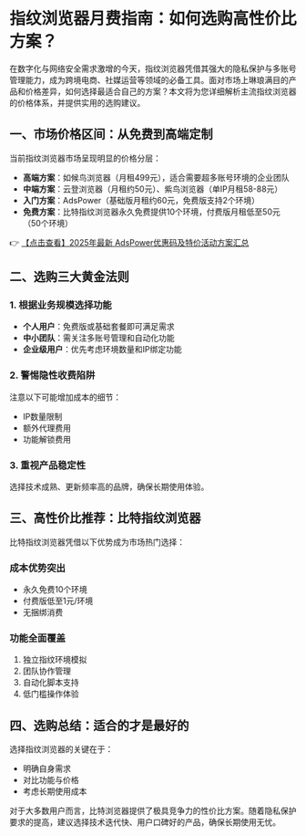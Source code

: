 # 指纹浏览器月费指南：如何选购高性价比方案？

在数字化与网络安全需求激增的今天，指纹浏览器凭借其强大的隐私保护与多账号管理能力，成为跨境电商、社媒运营等领域的必备工具。面对市场上琳琅满目的产品和价格差异，如何选择最适合自己的方案？本文将为您详细解析主流指纹浏览器的价格体系，并提供实用的选购建议。

## 一、市场价格区间：从免费到高端定制

当前指纹浏览器市场呈现明显的价格分层：

- **高端方案**：如候鸟浏览器（月租499元），适合需要超多账号环境的企业团队
- **中端方案**：云登浏览器（月租约50元）、紫鸟浏览器（单IP月租58-88元）
- **入门方案**：AdsPower（基础版月租约60元，免费版支持2个环境）
- **免费方案**：比特指纹浏览器永久免费提供10个环境，付费版月租低至50元（50个环境）

👉 [【点击查看】2025年最新 AdsPower优惠码及特价活动方案汇总](https://bit.ly/adspower_free)

## 二、选购三大黄金法则

### 1. 根据业务规模选择功能

- **个人用户**：免费版或基础套餐即可满足需求
- **中小团队**：需关注多账号管理和自动化功能
- **企业级用户**：优先考虑环境数量和IP绑定功能

### 2. 警惕隐性收费陷阱

注意以下可能增加成本的细节：
- IP数量限制
- 额外代理费用
- 功能解锁费用

### 3. 重视产品稳定性

选择技术成熟、更新频率高的品牌，确保长期使用体验。

## 三、高性价比推荐：比特指纹浏览器

比特指纹浏览器凭借以下优势成为市场热门选择：

### 成本优势突出
- 永久免费10个环境
- 付费版低至1元/环境
- 无捆绑消费

### 功能全面覆盖
1. 独立指纹环境模拟
2. 团队协作管理
3. 自动化脚本支持
4. 低门槛操作体验

## 四、选购总结：适合的才是最好的

选择指纹浏览器的关键在于：
- 明确自身需求
- 对比功能与价格
- 考虑长期使用成本

对于大多数用户而言，比特浏览器提供了极具竞争力的性价比方案。随着隐私保护要求的提高，建议选择技术迭代快、用户口碑好的产品，确保长期使用无忧。